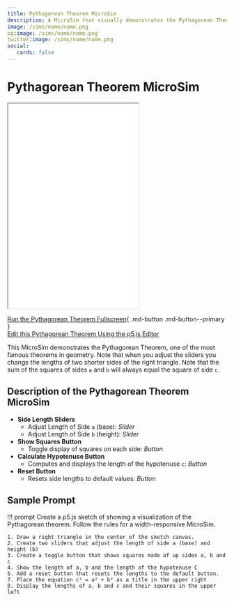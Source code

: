 ```yaml
---
title: Pythagorean Theorem MicroSim
description: A MicroSim that visually demonstrates the Pythagorean Theorem by showing how the sum if the squares created by the hypotenus are equal to the so
image: /sims/name/name.png
og:image: /sims/name/name.png
twitter:image: /sims/name/name.png
social:
   cards: false
---
```

# Pythagorean Theorem MicroSim

<iframe src="main.html" height="470px" scrolling="no"></iframe>

[Run the Pythagorean Theorem Fullscreen](main.html){ .md-button .md-button--primary }
<br/>
[Edit this Pythagorean Theorem Using the p5.js Editor](https://editor.p5js.org/dmccreary/sketches/dJq4nTXE4)


This MicroSim demonstrates the Pythagorean Theorem, one of the most famous theorems in geometry.  Note that when you adjust the sliders you change the lengths of two shorter
sides of the right triangle.  Note that the sum of the squares of sides `a` and `b` will always
equal the square of side `c`.

## Description of the Pythagorean Theorem MicroSim

- **Side Length Sliders**
    - Adjust Length of Side `a` (base): *Slider*
    - Adjust Length of Side `b` (height): *Slider*
- **Show Squares Button**
    -   Toggle display of squares on each side: *Button*
-   **Calculate Hypotenuse Button**
    -   Computes and displays the length of the hypotenuse `c`: *Button*
-   **Reset Button**
    -   Resets side lengths to default values: *Button*



## Sample Prompt

!!! prompt
    Create a p5.js sketch of showing a visualization of the Pythagorean theorem.  Follow the rules for a width-responsive MicroSim.

    1. Draw a right triangle in the center of the sketch canvas.
    2. Create two sliders that adjust the length of side a (base) and height (b)
    3. Create a toggle button that shows squares made of up sides a, b and c
    4. Show the length of a, b and the length of the hypotenuse C
    5. Add a reset button that resets the lengths to the default button.
    7. Place the equation c² = a² + b² as a title in the upper right
    8. Display the lengths of a, b and c and their squares in the upper left

